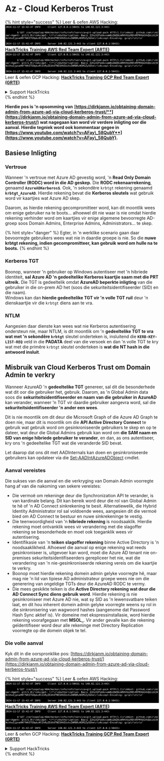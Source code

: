# Az - Cloud Kerberos Trust

{% hint style="success" %}
Leer & oefen AWS Hacking:<img src="../../../../.gitbook/assets/image (1).png" alt="" data-size="line">[**HackTricks Training AWS Red Team Expert (ARTE)**](https://training.hacktricks.xyz/courses/arte)<img src="../../../../.gitbook/assets/image (1).png" alt="" data-size="line">\
Leer & oefen GCP Hacking: <img src="../../../../.gitbook/assets/image (2).png" alt="" data-size="line">[**HackTricks Training GCP Red Team Expert (GRTE)**<img src="../../../../.gitbook/assets/image (2).png" alt="" data-size="line">](https://training.hacktricks.xyz/courses/grte)

<details>

<summary>Support HackTricks</summary>

* Kyk na die [**subskripsie planne**](https://github.com/sponsors/carlospolop)!
* **Sluit aan by die** 💬 [**Discord groep**](https://discord.gg/hRep4RUj7f) of die [**telegram groep**](https://t.me/peass) of **volg** ons op **Twitter** 🐦 [**@hacktricks\_live**](https://twitter.com/hacktricks\_live)**.**
* **Deel hacking truuks deur PRs in te dien na die** [**HackTricks**](https://github.com/carlospolop/hacktricks) en [**HackTricks Cloud**](https://github.com/carlospolop/hacktricks-cloud) github repos.

</details>
{% endhint %}

**Hierdie pos is 'n opsomming van** [**https://dirkjanm.io/obtaining-domain-admin-from-azure-ad-via-cloud-kerberos-trust/**](https://dirkjanm.io/obtaining-domain-admin-from-azure-ad-via-cloud-kerberos-trust/) **wat nagegaan kan word vir verdere inligting oor die aanval. Hierdie tegniek word ook kommentaar gegee in** [**https://www.youtube.com/watch?v=AFay\_58QubY**](https://www.youtube.com/watch?v=AFay\_58QubY)**.**

## Basiese Inligting

### Vertroue

Wanneer 'n vertroue met Azure AD gevestig word, 'n **Read Only Domain Controller (RODC) word in die AD geskep.** Die **RODC rekenaarrekening**, genaamd **`AzureADKerberos$`**. Ook, 'n sekondêre `krbtgt` rekening genaamd **`krbtgt_AzureAD`**. Hierdie rekening bevat die **Kerberos sleutels** wat gebruik word vir kaartjies wat Azure AD skep.

Daarom, as hierdie rekening gecompromitteer word, kan dit moontlik wees om enige gebruiker na te boots... alhoewel dit nie waar is nie omdat hierdie rekening verhinder word om kaartjies vir enige algemene bevoorregte AD-groep soos Domain Admins, Enterprise Admins, Administrators... te skep.

{% hint style="danger" %}
Egter, in 'n werklike scenario gaan daar bevoorregte gebruikers wees wat nie in daardie groepe is nie. So die **nuwe krbtgt rekening, indien gecompromitteer, kan gebruik word om hulle na te boots.**
{% endhint %}

### Kerberos TGT

Boonop, wanneer 'n gebruiker op Windows autentiseer met 'n hibriede identiteit, **sal Azure AD 'n gedeeltelike Kerberos kaartjie saam met die PRT uitreik.** Die TGT is gedeeltelik omdat **AzureAD beperkte inligting** van die gebruiker in die on-prem AD het (soos die sekuriteitsidentifiseerder (SID) en die naam).\
Windows kan dan **hierdie gedeeltelike TGT vir 'n volle TGT ruil** deur 'n dienskaartjie vir die `krbtgt` diens aan te vra.

### NTLM

Aangesien daar dienste kan wees wat nie Kerberos autentisering ondersteun nie, maar NTLM, is dit moontlik om 'n **gedeeltelike TGT te vra wat met 'n sekondêre `krbtgt`** sleutel onderteken is, insluitend die **`KERB-KEY-LIST-REQ`** veld in die **PADATA** deel van die versoek en dan 'n volle TGT te kry wat met die primêre `krbtgt` sleutel onderteken is **wat die NT hash in die antwoord insluit**.

## Misbruik van Cloud Kerberos Trust om Domain Admin te verkry <a href="#abusing-cloud-kerberos-trust-to-obtain-domain-admin" id="abusing-cloud-kerberos-trust-to-obtain-domain-admin"></a>

Wanneer AzureAD 'n **gedeeltelike TGT** genereer, sal dit die besonderhede wat dit oor die gebruiker het, gebruik. Daarom, as 'n Global Admin data soos die **sekuriteitsidentifiseerder en naam van die gebruiker in AzureAD** kan verander, wanneer 'n TGT vir daardie gebruiker aangevra word, sal die **sekuriteitsidentifiseerder 'n ander een wees**.

Dit is nie moontlik om dit deur die Microsoft Graph of die Azure AD Graph te doen nie, maar dit is moontlik om die **API Active Directory Connect** te gebruik wat gebruik word om gesinkroniseerde gebruikers te skep en op te dateer, wat deur die Global Admins gebruik kan word om **die SAM naam en SID van enige hibriede gebruiker te verander**, en dan, as ons autentiseer, kry ons 'n gedeeltelike TGT wat die veranderde SID bevat.

Let daarop dat ons dit met AADInternals kan doen en gesinkroniseerde gebruikers kan opdateer via die [Set-AADIntAzureADObject](https://aadinternals.com/aadinternals/#set-aadintazureadobject-a) cmdlet.

### Aanval vereistes <a href="#attack-prerequisites" id="attack-prerequisites"></a>

Die sukses van die aanval en die verkryging van Domain Admin voorregte hang af van die nakoming van sekere vereistes:

* Die vermoë om rekeninge deur die Synchronization API te verander, is van kardinale belang. Dit kan bereik word deur die rol van Global Admin te hê of 'n AD Connect sinkrekening te besit. Alternatiewelik, die Hybrid Identity Administrator rol sal voldoende wees, aangesien dit die vermoë bied om AD Connect te bestuur en nuwe sinkrekeninge te vestig.
* Die teenwoordigheid van 'n **hibriede rekening** is noodsaaklik. Hierdie rekening moet ontvanklik wees vir verandering met die slagoffer rekening se besonderhede en moet ook toeganklik wees vir autentisering.
* Identifikasie van 'n **teiken slagoffer rekening** binne Active Directory is 'n noodsaaklikheid. Alhoewel die aanval op enige rekening wat reeds gesinkroniseer is, uitgevoer kan word, moet die Azure AD tenant nie on-premises sekuriteitsidentifiseerders gerepliceer het nie, wat die verandering van 'n nie-gesinkroniseerde rekening vereis om die kaartjie te verkry.
* Boonop moet hierdie rekening domein admin gelyke voorregte hê, maar mag nie 'n lid van tipiese AD administrateur groepe wees nie om die generering van ongeldige TGTs deur die AzureAD RODC te vermy.
* Die mees geskikte teiken is die **Active Directory rekening wat deur die AD Connect Sync diens gebruik word**. Hierdie rekening is nie gesinkroniseer met Azure AD nie, wat sy SID as 'n lewensvatbare teiken laat, en dit hou inherent domein admin gelyke voorregte weens sy rol in die sinkronisering van wagwoord hashes (aangenome dat Password Hash Sync aktief is). Vir domeine met ekspressinstallasie, word hierdie rekening voorafgegaan met **MSOL\_**. Vir ander gevalle kan die rekening geïdentifiseer word deur alle rekeninge met Directory Replication voorregte op die domein objek te tel.

### Die volle aanval <a href="#the-full-attack" id="the-full-attack"></a>

Kyk dit in die oorspronklike pos: [https://dirkjanm.io/obtaining-domain-admin-from-azure-ad-via-cloud-kerberos-trust/](https://dirkjanm.io/obtaining-domain-admin-from-azure-ad-via-cloud-kerberos-trust/)

{% hint style="success" %}
Leer & oefen AWS Hacking:<img src="../../../../.gitbook/assets/image (1).png" alt="" data-size="line">[**HackTricks Training AWS Red Team Expert (ARTE)**](https://training.hacktricks.xyz/courses/arte)<img src="../../../../.gitbook/assets/image (1).png" alt="" data-size="line">\
Leer & oefen GCP Hacking: <img src="../../../../.gitbook/assets/image (2).png" alt="" data-size="line">[**HackTricks Training GCP Red Team Expert (GRTE)**<img src="../../../../.gitbook/assets/image (2).png" alt="" data-size="line">](https://training.hacktricks.xyz/courses/grte)

<details>

<summary>Support HackTricks</summary>

* Kyk na die [**subskripsie planne**](https://github.com/sponsors/carlospolop)!
* **Sluit aan by die** 💬 [**Discord groep**](https://discord.gg/hRep4RUj7f) of die [**telegram groep**](https://t.me/peass) of **volg** ons op **Twitter** 🐦 [**@hacktricks\_live**](https://twitter.com/hacktricks\_live)**.**
* **Deel hacking truuks deur PRs in te dien na die** [**HackTricks**](https://github.com/carlospolop/hacktricks) en [**HackTricks Cloud**](https://github.com/carlospolop/hacktricks-cloud) github repos.

</details>
{% endhint %}
